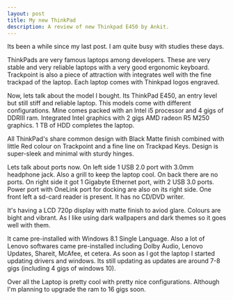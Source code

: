 ```yaml
---
layout: post
title: My new ThinkPad
description: A review of new Thinkpad E450 by Ankit.
---
```



Its been a while since my last post. I am quite busy with studies these days.

ThinkPads are very famous laptops among developers. These are very stable and very reliable laptops with a very good ergonomic keyboard. Trackpoint is also a piece of attraction with integrates well with the fine trackpad of the laptop. Each laptop comes with Thinkpad logos engraved.

Now, lets talk about the model I bought. Its ThinkPad E450, an entry level but still stiff and reliable laptop. This models come with different configurations. Mine comes packed with an Intel i5 processor and 4 gigs of DDRIII ram. Integrated Intel graphics with 2 gigs AMD radeon R5 M250 graphics. 1 TB of HDD completes the laptop.

All ThinkPad's share common design with Black Matte finish combined with little Red colour on Trackpoint and a fine line on Trackpad Keys. Design is super-sleek and minimal with sturdy hinges.

Lets talk about ports now. On left side 1 USB 2.0 port with 3.0mm headphone jack. Also a grill to keep the laptop cool. On back there are no ports. On right side it got 1 Gigabyte Ethernet port, with 2 USB 3.0 ports. Power port with OneLink port for docking are also on its right side. One front left a sd-card reader is present. It has no CD/DVD writer.

It's having a LCD 720p display with matte finish to aviod glare. Colours are bight and vibrant. As I like using dark wallpapers and dark themes so it goes well with them.

It came pre-installed with Windows 8.1 Single Language. Also a lot of Lenovo softwares came pre-installed including Dolby Audio, Lenovo Updates, Shareit, McAfee, et cetera. As soon as I got the laptop I started updating drivers and windows. Its still updating as updates are around 7-8 gigs (including 4 gigs of windows 10).

Over all the Laptop is pretty cool with pretty nice configurations. Although I'm planning to upgrade the ram to 16 gigs soon.
